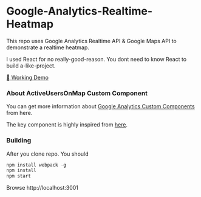 # Google-Analytics-Realtime-Heatmap

This repo uses Google Analytics Realtime API & Google Maps API to demonstrate a realtime heatmap.

I used React for no really-good-reason. You dont need to know React to build a-like-project. 

[🦄 Working Demo](http://ogpoyraz.com/google-analytics-realtime-heatmap)

### About ActiveUsersOnMap Custom Component

You can get more information about [Google Analytics Custom Components](https://developers.google.com/analytics/devguides/reporting/embed/v1/custom-components) from here. 

The key component is highly inspired from [here](https://github.com/googleanalytics/ga-dev-tools/blob/master/src/javascript/embed-api/components/active-users.js).

### Building

After you clone repo. You should

```javascript
npm install webpack -g
npm install
npm start
```

Browse http://localhost:3001
